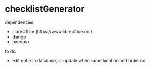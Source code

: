 # checklistGenerator

dependencies

<ul>
  <li>LibreOffice (https://www.libreoffice.org)</li> 
  <li>django</li> 
  <li>openpyxl</li> 
</ul>


to do: 
 * edit entry in database, or update when same location and order no